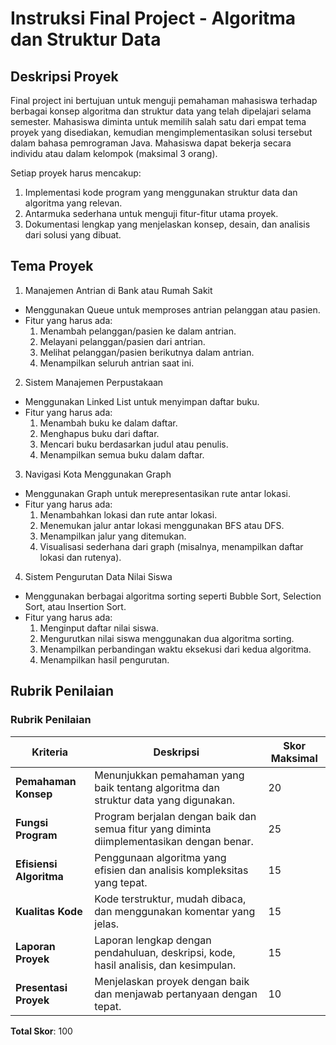 # Instruksi Final Project - Algoritma dan Struktur Data
## Deskripsi Proyek

Final project ini bertujuan untuk menguji pemahaman mahasiswa terhadap berbagai konsep algoritma dan struktur data yang telah dipelajari selama semester. Mahasiswa diminta untuk memilih salah satu dari empat tema proyek yang disediakan, kemudian mengimplementasikan solusi tersebut dalam bahasa pemrograman Java. Mahasiswa dapat bekerja secara individu atau dalam kelompok (maksimal 3 orang).

Setiap proyek harus mencakup:

1. Implementasi kode program yang menggunakan struktur data dan algoritma yang relevan.
2. Antarmuka sederhana untuk menguji fitur-fitur utama proyek.
3. Dokumentasi lengkap yang menjelaskan konsep, desain, dan analisis dari solusi yang dibuat.

## Tema Proyek
1. Manajemen Antrian di Bank atau Rumah Sakit
- Menggunakan Queue untuk memproses antrian pelanggan atau pasien.
- Fitur yang harus ada:
	1. Menambah pelanggan/pasien ke dalam antrian.
	2. Melayani pelanggan/pasien dari antrian.
	3. Melihat pelanggan/pasien berikutnya dalam antrian.
	4. Menampilkan seluruh antrian saat ini.

2. Sistem Manajemen Perpustakaan
- Menggunakan Linked List untuk menyimpan daftar buku.
- Fitur yang harus ada:
	1. Menambah buku ke dalam daftar.
	2. Menghapus buku dari daftar.
	3. Mencari buku berdasarkan judul atau penulis.
	4. Menampilkan semua buku dalam daftar.

3. Navigasi Kota Menggunakan Graph
- Menggunakan Graph untuk merepresentasikan rute antar lokasi.
- Fitur yang harus ada:
	1. Menambahkan lokasi dan rute antar lokasi.
	2. Menemukan jalur antar lokasi menggunakan BFS atau DFS.
	3. Menampilkan jalur yang ditemukan.
	4. Visualisasi sederhana dari graph (misalnya, menampilkan daftar lokasi dan rutenya).

4. Sistem Pengurutan Data Nilai Siswa
- Menggunakan berbagai algoritma sorting seperti Bubble Sort, Selection Sort, atau Insertion Sort.
- Fitur yang harus ada:
	1. Menginput daftar nilai siswa.
	2. Mengurutkan nilai siswa menggunakan dua algoritma sorting.
	3. Menampilkan perbandingan waktu eksekusi dari kedua algoritma.
	4. Menampilkan hasil pengurutan.

## Rubrik Penilaian
### **Rubrik Penilaian**

| **Kriteria**           | **Deskripsi**                                                                                  | **Skor Maksimal** |
|-------------------------|-----------------------------------------------------------------------------------------------|-------------------|
| **Pemahaman Konsep**    | Menunjukkan pemahaman yang baik tentang algoritma dan struktur data yang digunakan.           | 20                |
| **Fungsi Program**      | Program berjalan dengan baik dan semua fitur yang diminta diimplementasikan dengan benar.     | 25                |
| **Efisiensi Algoritma** | Penggunaan algoritma yang efisien dan analisis kompleksitas yang tepat.                       | 15                |
| **Kualitas Kode**       | Kode terstruktur, mudah dibaca, dan menggunakan komentar yang jelas.                          | 15                |
| **Laporan Proyek**      | Laporan lengkap dengan pendahuluan, deskripsi, kode, hasil analisis, dan kesimpulan.          | 15                |
| **Presentasi Proyek**   | Menjelaskan proyek dengan baik dan menjawab pertanyaan dengan tepat.                          | 10                |

**Total Skor**: 100
